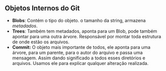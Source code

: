 ##           Objetos Internos do Git



* **Blobs**: Contém o tipo do objeto. o tamanho da string, armazena *metadados*.
* **Trees**: Também tem metadados, aponta para um Blob, pode também apontar para uma outra árvore. Responsável por montar toda estrutura de onde estão os arquivos.
* **Commit:** O objeto mais importante de todos, ele aponta para uma árvore, para um parente, para o autor do arquivo e passa uma mensagem. Assim dando significado a todos esses diretórios e arquivos. Usamos ele para explicar qualquer alteração realizada.
